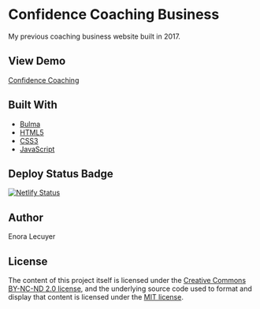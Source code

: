 # Confidence Coaching Business

My previous coaching business website built in 2017. 

## View Demo

[Confidence Coaching](https://confidencecoaching.netlify.app/)

## Built With

* [Bulma](https://bulma.io/)
* [HTML5](https://en.wikipedia.org/wiki/HTML5)
* [CSS3](https://en.wikipedia.org/wiki/Cascading_Style_Sheets#CSS_3)
* [JavaScript](https://en.wikipedia.org/wiki/JavaScript)

## Deploy Status Badge

[![Netlify Status](https://api.netlify.com/api/v1/badges/403f0a11-4a3d-46b3-ad33-c3cb25dd5ae4/deploy-status)](https://app.netlify.com/sites/confidencecoaching/deploys)

## Author

Enora Lecuyer 

## License

The content of this project itself is licensed under the [Creative Commons BY-NC-ND 2.0 license](https://creativecommons.org/licenses/by-nc-nd/2.0/), and the underlying source code used to format and display that content is licensed under the [MIT license](https://github.com/enoralecuyer/coaching/blob/master/LICENSE).

